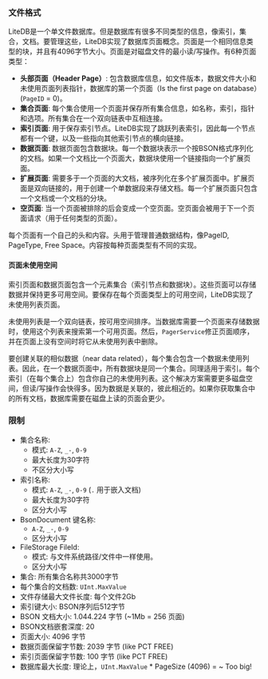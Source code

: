 ### 文件格式

LiteDB是一个单文件数据库。但是数据库有很多不同类型的信息，像索引，集合，文档。要管理这些，LiteDB实现了数据库页面概念。页面是一个相同信息类型的块，并且有4096字节大小。页面是对磁盘文件的最小读/写操作。有6种页面类型：

- **头部页面（Header Page）**: 包含数据库信息，如文件版本，数据文件大小和未使用页面列表指针，数据库的第一个页面（Is the first page on database）(`PageID` = 0)。
- **集合页面**: 每个集合使用一个页面并保存所有集合信息，如名称，索引，指针和选项。所有集合在一个双向链表中互相连接。
- **索引页面**: 用于保存索引节点。LiteDB实现了跳跃列表索引，因此每一个节点都有一个键，以及一些指向其他索引节点的横向链接。
- **数据页面**: 数据页面包含数据块。每一个数据块表示一个按BSON格式序列化的文档。如果一个文档比一个页面大，数据块使用一个链接指向一个扩展页面。
- **扩展页面**: 需要多于一个页面的大文档，被序列化在多个扩展页面中。扩展页面是双向链接的，用于创建一个单数据段来存储文档。每一个扩展页面只包含一个文档或一个文档的分块。
- **空页面**: 当一个页面被排除的后会变成一个空页面。空页面会被用于下一个页面请求（用于任何类型的页面）。

每个页面有一个自己的头和内容。头用于管理普通数据结构，像PageID, PageType, Free Space。内容按每种页面类型有不同的实现。

#### 页面未使用空间

索引页面和数据页面包含一个元素集合（索引节点和数据块）。这些页面可以存储数据并保持更多可用空间。要保存在每个页面类型上的可用空间，LiteDB实现了未使用列表页面。

未使用列表是一个双向链表，按可用空间排序。当数据库需要一个页面来存储数据时，使用这个列表来搜索第一个可用页面。然后，`PagerService`修正页面顺序，并在页面上没有空间时将它从未使用列表中删除。

要创建关联的相似数据（near data related），每个集合包含一个数据未使用列表。因此，在一个数据页面中，所有数据块是同一个集合。同理适用于索引。每个索引（在每个集合上）包含你自己的未使用列表。这个解决方案需要更多磁盘空间，但读/写操作会快得多。因为数据是关联的，彼此相近的。如果你获取集合中的所有文档，数据库需要在磁盘上读的页面会更少。

### 限制

- 集合名称:
    - 模式: `A-Z`, `_-`, `0-9`
    - 最大长度为30字符
    - 不区分大小写
- 索引名称: 
    - 模式: `A-Z`, `_-`, `0-9` (`.` 用于嵌入文档)
    - 最大长度为30字符
    - 区分大小写
- BsonDocument 键名称: 
    - `A-Z`, `_-`, `0-9`
    - 区分大小写
- FileStorage FileId:
    - 模式: 与文件系统路径/文件中一样使用。
    - 区分大小写
- 集合: 所有集合名称共3000字节
- 每个集合的文档数: `UInt.MaxValue`
- 文件存储最大文件长度: 每个文件2Gb
- 索引键大小: BSON序列后512字节
- BSON 文档大小: 1.044.224 字节 (~1Mb = 256 页面)
- BSON文档嵌套深度: 20 
- 页面大小: 4096 字节
- 数据页面保留字节数: 2039 字节 (like PCT FREE)
- 索引页面保留字节数: 100 字节 (like PCT FREE)
- 数据库最大长度: 理论上，`UInt.MaxValue` * PageSize (4096) = ~ Too big!
